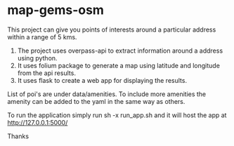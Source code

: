 # map-gems-osm
This project can give you points of interests around a particular address within a range of 5 kms.
1. The project uses overpass-api to extract information around a address using python.
2. It uses folium package to generate a map using latitude and longitude from the api results.
3. It uses flask to create a web app for displaying the results.

List of poi's are under data/amenities. To include more amenities the amenity can be added to the yaml in the same way as others.

To run the application simply run sh -x run_app.sh and it will host the app at http://127.0.0.1:5000/

Thanks
